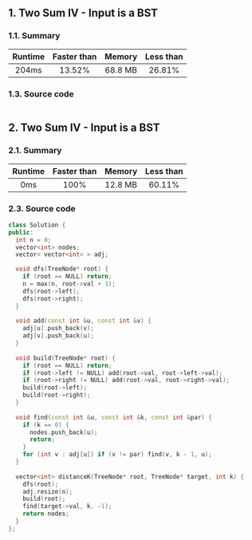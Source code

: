 ## 1. Two Sum IV - Input is a BST
### 1.1. Summary
| Runtime  | Faster than | Memory   | Less than |
| :----:   | :----:      | :----:   | :----:    |
| 204ms    | 13.52%      | 68.8 MB  | 26.81%    |

### 1.3. Source code
```cpp

```

## 2. Two Sum IV - Input is a BST
### 2.1. Summary
| Runtime  | Faster than | Memory   | Less than |
| :----:   | :----:      | :----:   | :----:    |
| 0ms      | 100%        | 12.8 MB  | 60.11%    |

### 2.3. Source code
```cpp
class Solution {
public:
  int n = 0;
  vector<int> nodes;
  vector< vector<int> > adj;

  void dfs(TreeNode* root) {
    if (root == NULL) return;
    n = max(n, root->val + 1);
    dfs(root->left);
    dfs(root->right);
  }
  
  void add(const int &u, const int &v) {
    adj[u].push_back(v);
    adj[v].push_back(u);
  }
  
  void build(TreeNode* root) {
    if (root == NULL) return;
    if (root->left != NULL) add(root->val, root->left->val);
    if (root->right != NULL) add(root->val, root->right->val);
    build(root->left);
    build(root->right);
  }
  
  void find(const int &u, const int &k, const int &par) {
    if (k == 0) {
      nodes.push_back(u);
      return;
    }
    for (int v : adj[u]) if (v != par) find(v, k - 1, u);
  }
  
  vector<int> distanceK(TreeNode* root, TreeNode* target, int k) {
    dfs(root);
    adj.resize(n);
    build(root);
    find(target->val, k, -1);
    return nodes;
  }
};
```
